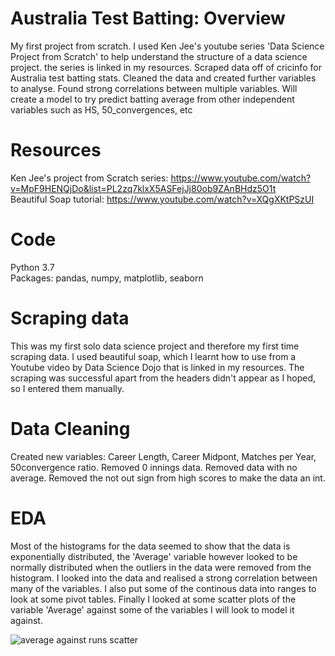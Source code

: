 # Australia Test Batting: Overview
My first project from scratch. I used Ken Jee's youtube series 'Data Science Project from Scratch' to help understand the structure of a data science project. the series is linked in my resources.
Scraped data off of cricinfo for Australia test batting stats. 
Cleaned the data and created further variables to analyse.
Found strong correlations between multiple variables.
Will create a model to try predict batting average from other independent variables such as HS, 50_convergences, etc

# Resources
Ken Jee's project from Scratch series: https://www.youtube.com/watch?v=MpF9HENQjDo&list=PL2zq7klxX5ASFejJj80ob9ZAnBHdz5O1t \
Beautiful Soap tutorial: https://www.youtube.com/watch?v=XQgXKtPSzUI

# Code
Python 3.7\
Packages: pandas, numpy, matplotlib, seaborn

# Scraping data
This was my first solo data science project and therefore my first time scraping data. I used beautiful soap, which I learnt how to use from a Youtube video by Data Science Dojo that is linked in my resources.
The scraping was successful apart from the headers didn't appear as I hoped, so I entered them manually.

# Data Cleaning
Created new variables: Career Length, Career Midpont, Matches per Year, 50convergence ratio.
Removed 0 innings data. 
Removed data with no average.
Removed the not out sign from high scores to make the data an int.

# EDA
Most of the histograms for the data seemed to show that the data is exponentially distributed, the 'Average' variable however looked to be normally distributed when the outliers in the data were removed from the histogram. I looked into the data and realised a strong correlation between many of the variables. I also put some of the continous data into ranges to look at some pivot tables. Finally I looked at some scatter plots of the variable 'Average' against some of the variables I will look to model it against. 



![average against runs scatter](https://user-images.githubusercontent.com/54070085/90396188-adda5900-e08d-11ea-8b3d-14d6afa83559.png)




